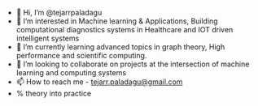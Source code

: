 - 👋 Hi, I’m @tejarrpaladagu
- 👀 I’m interested in Machine learning & Applications, Building computational diagnostics systems in Healthcare and IOT driven intelligent systems
- 🌱 I’m currently learning advanced topics in graph theory, High performance and scientific computing.
- 💞️ I’m looking to collaborate on projects at the intersection of machine learning and computing systems
- 📫 How to reach me - tejarr.paladagu@gmail.com
-  %  theory into practice

<!---
tejarrpaladagu/tejarrpaladagu is a ✨ special ✨ repository because its `README.md` (this file) appears on your GitHub profile.
You can click the Preview link to take a look at your changes.
--->

